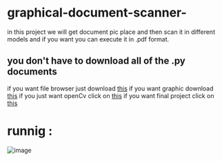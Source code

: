 # graphical-document-scanner-

in this project we will get document pic place and then scan it in different models and if you want you can execute it in .pdf format.

## you don't have to download all of the .py documents
if you want file browser just download [this](https://github.com/saharfk/graphical-document-scanner-/blob/main/fileBrowser.py) 
if you want graphic download [this](https://github.com/saharfk/graphical-document-scanner-/blob/main/fileScannerGUI.py) 
if you just want openCv click on [this](https://github.com/saharfk/graphical-document-scanner-/blob/main/scanner.py) 
if you want final project click on [this](https://github.com/saharfk/graphical-document-scanner-/blob/main/final%20doc%20scanner.py) 

# runnig :
![image](https://user-images.githubusercontent.com/71727363/112385213-f71e1580-8d0c-11eb-825d-0b525128a8ea.png)





